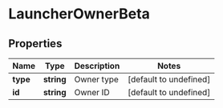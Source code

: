 # LauncherOwnerBeta

## Properties

Name | Type | Description | Notes
------------ | ------------- | ------------- | -------------
**type** | **string** | Owner type | [default to undefined]
**id** | **string** | Owner ID | [default to undefined]

